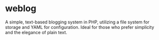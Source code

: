 # weblog
A simple, text-based blogging system in PHP, utilizing a file system for storage and YAML for configuration. Ideal for those who prefer simplicity and the elegance of plain text.
